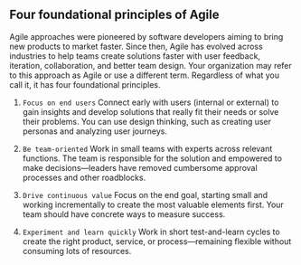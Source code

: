 ## Four foundational principles of Agile

Agile approaches were pioneered by software developers aiming to bring new products to market faster. Since then, Agile has evolved across industries to help teams create solutions faster with user feedback, iteration, collaboration, and better team design. Your organization may refer to this approach as Agile or use a different term. Regardless of what you call it, it has four foundational principles.



1. `Focus on end users`
Connect early with users (internal or external) to gain insights and develop solutions that really fit their needs or solve their problems. You can use design thinking, such as creating user personas and analyzing user journeys.

2. `Be team-oriented`
Work in small teams with experts across relevant functions. The team is responsible for the solution and empowered to make decisions—leaders have removed cumbersome approval processes and other roadblocks.



3. `Drive continuous value`
Focus on the end goal, starting small and working incrementally to create the most valuable elements first. Your team should have concrete ways to measure success.

4. `Experiment and learn quickly`
Work in short test-and-learn cycles to create the right product, service, or process—remaining flexible without consuming lots of resources.

